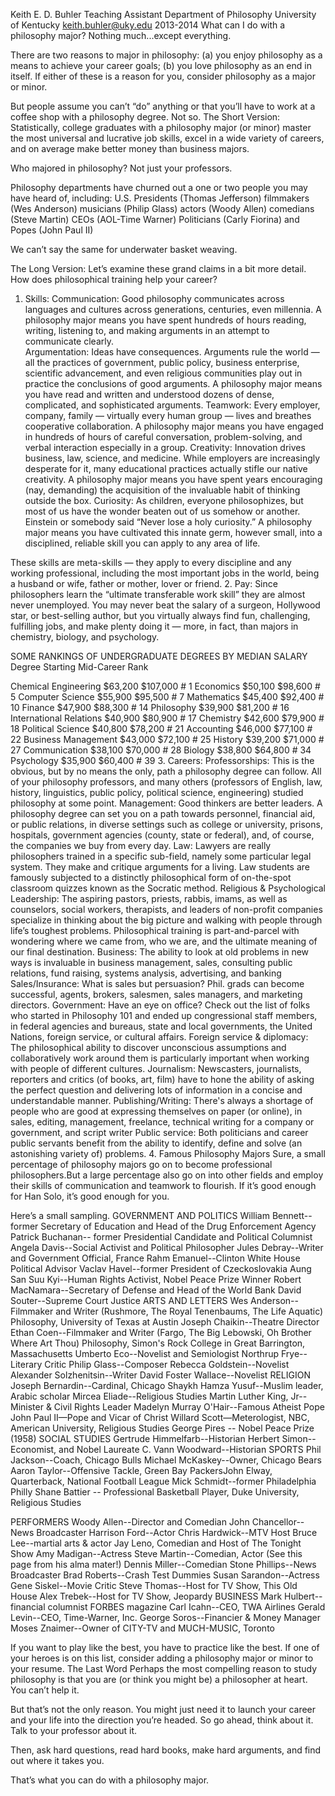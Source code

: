 Keith E. D. Buhler
Teaching Assistant
Department of Philosophy
University of Kentucky
keith.buhler@uky.edu
2013-2014
What can I do with a philosophy major? 
Nothing much...except everything. 

There are two reasons to major in philosophy: (a) you enjoy philosophy as a means to achieve your career goals; (b) you love philosophy as an end in itself. If either of these is a reason for you, consider philosophy as a major or minor. 

But people assume you can’t “do” anything or that you’ll have to work at a coffee shop with a philosophy degree. Not so. 
The Short Version: 
Statistically, college graduates with a philosophy major (or minor) master the most universal and lucrative job skills, excel in a wide variety of careers, and on average make better money than business majors. 

Who majored in philosophy? Not just your professors. 

Philosophy departments have churned out a one or two people you may have heard of, including: 
U.S. Presidents (Thomas Jefferson)
filmmakers (Wes Anderson)
musicians (Philip Glass)
actors (Woody Allen)
comedians (Steve Martin)
CEOs (AOL-Time Warner)
Politicians (Carly Fiorina)
and Popes (John Paul II)

We can’t say the same for underwater basket weaving. 

The Long Version: 
Let’s examine these grand claims in a bit more detail. How does philosophical training help your career? 
1. Skills: 
Communication: Good philosophy communicates across languages and cultures across generations, centuries, even millennia. A philosophy major means you have spent hundreds of hours reading, writing, listening to, and making arguments in an attempt to communicate clearly.  
Argumentation: Ideas have consequences. Arguments rule the world — all the practices of government, public policy, business enterprise, scientific advancement, and even religious communities play out in practice the conclusions of good arguments. A philosophy major means you have read and written and understood dozens of dense, complicated, and sophisticated arguments. 
Teamwork: Every employer, company, family — virtually every human group — lives and breathes cooperative collaboration. A philosophy major means you have engaged in hundreds of hours of careful conversation, problem-solving, and verbal interaction especially in a group. 
Creativity: Innovation drives business, law, science, and medicine. While employers are increasingly desperate for it, many educational practices actually stifle our native creativity. A philosophy major means you have spent years encouraging (nay, demanding) the acquisition of the invaluable habit of thinking outside the box.
Curiosity: As children, everyone philosophizes, but most of us have the wonder beaten out of us somehow or another. Einstein or somebody said “Never lose a holy curiosity.” A philosophy major means you have cultivated this innate germ, however small, into a disciplined, reliable skill you can apply to any area of life. 

These skills are meta-skills — they apply to every discipline and any working professional, including the most important jobs in the world, being a husband or wife, father or mother, lover or friend. 
2. Pay:
Since philosophers learn the “ultimate transferable work skill” they are almost never unemployed. You may never beat the salary of a surgeon, Hollywood star, or best-selling author, but you virtually always find fun, challenging, fulfilling jobs, and make plenty doing it — more, in fact, than majors in chemistry, biology, and psychology.

SOME RANKINGS OF UNDERGRADUATE DEGREES BY MEDIAN SALARY
Degree         Starting Mid-Career         Rank

Chemical Engineering       $63,200  $107,000    # 1
Economics         $50,100     $98,600  # 5
Computer Science     $55,900  $95,500     # 7
Mathematics          $45,400  $92,400  # 10
Finance        $47,900  $88,300  # 14
Philosophy        $39,900  $81,200  # 16
International Relations       $40,900  $80,900  # 17
Chemistry         $42,600  $79,900  # 18
Political Science       $40,800  $78,200  # 21
Accounting        $46,000  $77,100  # 22
Business Management     $43,000  $72,100  # 25
History           $39,200  $71,000  # 27
Communication        $38,100  $70,000  # 28
Biology        $38,800  $64,800  # 34
Psychology        $35,900   $60,400    # 39
3. Careers:
Professorships: This is the obvious, but by no means the only, path a philosophy degree can follow. All of your philosophy professors, and many others (professors of English, law, history, linguistics, public policy, political science, engineering) studied philosophy at some point. 
Management: Good thinkers are better leaders. A philosophy degree can set you on a path towards personnel, financial aid, or public relations, in diverse settings such as college or university, prisons, hospitals, government agencies (county, state or federal), and, of course, the companies we buy from every day.
Law: Lawyers are really philosophers trained in a specific sub-field, namely some particular legal system. They make and critique arguments for a living. Law students are famously subjected to a distinctly philosophical form of on-the-spot classroom quizzes known as the Socratic method.
Religious & Psychological Leadership: The aspiring pastors, priests, rabbis, imams, as well as counselors, social workers, therapists, and leaders of non-profit companies specialize in thinking about the big picture and walking with people through life’s toughest problems. Philosophical training is part-and-parcel with wondering where we came from, who we are, and the ultimate meaning of our final destination. 
Business: The ability to look at old problems in new ways is invaluable in business management, sales, consulting public relations, fund raising, systems analysis, advertising, and banking
Sales/Insurance: What is sales but persuasion? Phil. grads can become successful, agents, brokers, salesmen, sales managers, and marketing directors.
Government: Have an eye on office? Check out the list of folks who started in Philosophy 101 and ended up congressional staff members, in federal agencies and bureaus, state and local governments, the United Nations, foreign service, or cultural affairs.
Foreign service & diplomacy: The philosophical ability to discover unconscious assumptions and collaboratively work around them is particularly important when working with people of different cultures. 
Journalism: Newscasters, journalists, reporters and critics (of books, art, film) have to hone the ability of asking the perfect question and delivering lots of information in a concise and understandable manner. 
Publishing/Writing: There's always a shortage of people who are good at expressing themselves on paper (or online), in sales, editing, management, freelance, technical writing for a company or government, and script writer
Public service: Both politicians and career public servants benefit from the ability to identify, define and solve (an astonishing variety of) problems.
4. Famous Philosophy Majors
Sure, a small percentage of philosophy majors go on to become professional philosophers.But a large percentage also go on into other fields and employ their skills of communication and teamwork to flourish. If it’s good enough for Han Solo, it’s good enough for you.

Here’s a small sampling. 
GOVERNMENT AND POLITICS
William Bennett-- former Secretary of Education and Head of the Drug Enforcement Agency
Patrick Buchanan-- former Presidential Candidate and Political Columnist
Angela Davis--Social Activist and Political Philosopher
Jules Debray--Writer and Government Official, France
Rahm Emanuel--Clinton White House Political Advisor
Vaclav Havel--former President of Czeckoslovakia
Aung San Suu Kyi--Human Rights Activist, Nobel Peace Prize Winner
Robert MacNamara--Secretary of Defense and Head of the World Bank
David Souter--Supreme Court Justice 
ARTS AND LETTERS
Wes Anderson--Filmmaker and Writer (Rushmore, The Royal Tenenbaums, The Life Aquatic) Philosophy, University of Texas at Austin
Joseph Chaikin--Theatre Director
Ethan Coen--Filmmaker and Writer (Fargo, The Big Lebowski, Oh Brother Where Art Thou) Philosophy, Simon's Rock College in Great Barrington, Massachusetts
Umberto Eco--Novelist and Semiologist
Northrup Frye--Literary Critic
Philip Glass--Composer
Rebecca Goldstein--Novelist
Alexander Solzhenitsin--Writer
David Foster Wallace--Novelist 
RELIGION
Joseph Bernardin--Cardinal, Chicago
Shaykh Hamza Yusuf--Muslim leader, Arabic scholar
Mircea Eliade--Religious Studies
Martin Luther King, Jr--Minister & Civil Rights Leader
Madelyn Murray O'Hair--Famous Atheist
Pope John Paul II—Pope and Vicar of Christ
Willard Scott—Meterologist, NBC, American University, Religious Studies
George Pires -- Nobel Peace Prize (1958)
SOCIAL STUDIES
Gertrude Himmelfarb--Historian
Herbert Simon--Economist, and Nobel Laureate
C. Vann Woodward--Historian
SPORTS
Phil Jackson--Coach, Chicago Bulls
Michael McKaskey--Owner, Chicago Bears
Aaron Taylor--Offensive Tackle, Green Bay PackersJohn Elway, Quarterback, National Football League
Mick Schmidt--former Philadelphia Philly
Shane Battier -- Professional Basketball Player, Duke University, Religious Studies
 
PERFORMERS
Woody Allen--Director and Comedian
John Chancellor--News Broadcaster
Harrison Ford--Actor
Chris Hardwick--MTV Host
Bruce Lee--martial arts & actor
Jay Leno, Comedian and Host of The Tonight Show
Amy Madigan--Actress
Steve Martin--Comedian, Actor (See this page from his alma mater!)
Dennis Miller--Comedian
Stone Phillips--News Broadcaster
Brad Roberts--Crash Test Dummies
Susan Sarandon--Actress
Gene Siskel--Movie Critic
Steve Thomas--Host for TV Show, This Old House
Alex Trebek--Host for TV Show, Jeopardy
BUSINESS
Mark Hulbert--financial columnist FORBES magazine
Carl Icahn--CEO, TWA Airlines
Gerald Levin--CEO, Time-Warner, Inc.
George Soros--Financier & Money Manager
Moses Znaimer--Owner of CITY-TV and MUCH-MUSIC, Toronto

If you want to play like the best, you have to practice like the best. If one of your heroes is on this list, consider adding a philosophy major or minor to your resume. 
The Last Word
Perhaps the most compelling reason to study philosophy is that you are (or think you might be) a philosopher at heart. You can’t help it. 

But that’s not the only reason. You might just need it to launch your career and your life into the direction you’re headed. So go ahead, think about it. Talk to your professor about it. 

Then, ask hard questions, read hard books, make hard arguments, and find out where it takes you.

That’s what you can do with a philosophy major. 


